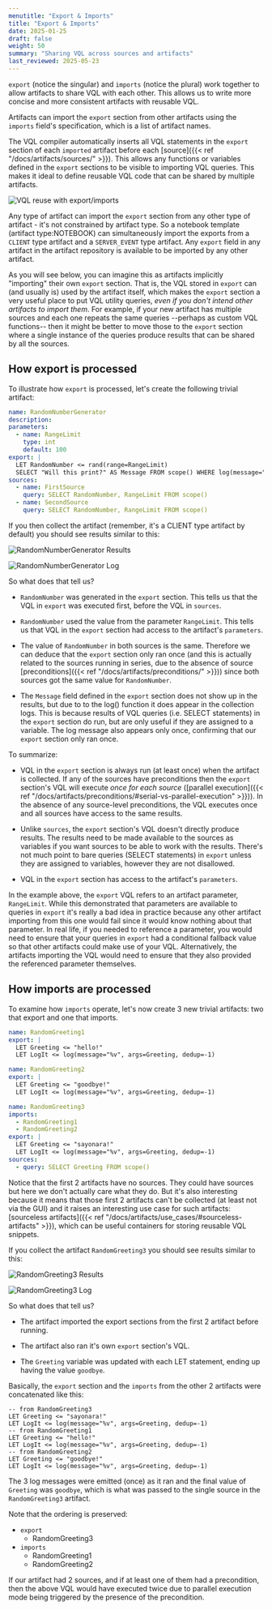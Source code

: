 ```yaml
---
menutitle: "Export & Imports"
title: "Export & Imports"
date: 2025-01-25
draft: false
weight: 50
summary: "Sharing VQL across sources and artifacts"
last_reviewed: 2025-05-23
---
```


`export` (notice the singular) and `imports` (notice the plural) work together
to allow artifacts to share VQL with each other. This allows us to write more
concise and more consistent artifacts with reusable VQL.

Artifacts can import the `export` section from other artifacts using the
`imports` field's specification, which is a list of artifact names.

The VQL compiler automatically inserts all VQL statements in the
`export` section of each `imported` artifact before each [source]({{<
ref "/docs/artifacts/sources/" >}}). This allows any functions or
variables defined in the `export` sections to be visible to importing
VQL queries. This makes it ideal to define reusable VQL code that can
be shared by multiple artifacts.


![VQL reuse with export/imports](export_imports.svg)


Any type of artifact can import the `export` section from any other type of
artifact - it's not constrained by artifact type. So a notebook template
(artifact type:NOTEBOOK) can simultaneously import the exports from a `CLIENT`
type artifact and a `SERVER_EVENT` type artifact. Any `export` field in any
artifact in the artifact repository is available to be imported by any other
artifact.

As you will see below, you can imagine this as artifacts implicitly
"importing" their own `export` section.  That is, the VQL stored in
`export` can (and usually is) used by the artifact itself, which makes
the `export` section a very useful place to put VQL utility queries,
_even if you don't intend other artifacts to import them_. For
example, if your new artifact has multiple sources and each one
repeats the same queries --perhaps as custom VQL functions-- then it
might be better to move those to the `export` section where a single
instance of the queries produce results that can be shared by all the
sources.

## How export is processed

To illustrate how `export` is processed, let's create the following trivial
artifact:

```yaml
name: RandomNumberGenerator
description:
parameters:
  - name: RangeLimit
    type: int
    default: 100
export: |
  LET RandomNumber <= rand(range=RangeLimit)
  SELECT "Will this print?" AS Message FROM scope() WHERE log(message="%v", args=Message)
sources:
  - name: FirstSource
    query: SELECT RandomNumber, RangeLimit FROM scope()
  - name: SecondSource
    query: SELECT RandomNumber, RangeLimit FROM scope()
```

If you then collect the artifact (remember, it's a CLIENT type artifact by
default) you should see results similar to this:

![RandomNumberGenerator Results](random_number_01.png)

![RandomNumberGenerator Log](random_number_02.png)

So what does that tell us?

- `RandomNumber` was generated in the `export` section. This tells us that the
  VQL in `export` was executed first, before the VQL in `sources`.

- `RandomNumber` used the value from the parameter `RangeLimit`. This tells us
  that VQL in the `export` section had access to the artifact's `parameters`.

- The value of `RandomNumber` in both sources is the same. Therefore we can
  deduce that the `export` section only ran once (and this is actually related
  to the sources running in series, due to the absence of source
  [preconditions]({{< ref "/docs/artifacts/preconditions/" >}}))
  since both sources got the same value for `RandomNumber`.

- The `Message` field defined in the `export` section does not show up in the
  results, but due to to the log() function it does appear in the collection
  logs. This is because results of VQL queries (i.e. SELECT statements) in the
  `export` section do run, but are only useful if they are assigned to a
  variable. The log message also appears only once, confirming that our `export`
  section only ran once.

To summarize:

- VQL in the `export` section is always run (at least once) when the artifact is
  collected. If any of the sources have preconditions then the `export`
  section's VQL will execute _once for each source_
  ([parallel execution]({{< ref "/docs/artifacts/preconditions/#serial-vs-parallel-execution" >}})).
  In the absence of any source-level preconditions, the VQL executes once and
  all sources have access to the same results.

- Unlike `sources`, the `export` section's VQL doesn't directly produce results.
  The results need to be made available to the sources as variables if you want
  sources to be able to work with the results. There's not much point to bare
  queries (SELECT statements) in `export` unless they are assigned to variables,
  however they are not disallowed.

- VQL in the `export` section has access to the artifact's `parameters`.

In the example above, the `export` VQL refers to an artifact parameter,
`RangeLimit`. While this demonstrated that parameters are available to queries
in `export` it's really a bad idea in practice because any other artifact
importing from this one would fail since it would know nothing about that
parameter. In real life, if you needed to reference a parameter, you would need
to ensure that your queries in `export` had a conditional fallback value so that
other artifacts could make use of your VQL. Alternatively, the artifacts
importing the VQL would need to ensure that they also provided the referenced
parameter themselves.

## How imports are processed

To examine how `imports` operate, let's now create 3 new trivial artifacts: two
that export and one that imports.

```yaml
name: RandomGreeting1
export: |
  LET Greeting <= "hello!"
  LET LogIt <= log(message="%v", args=Greeting, dedup=-1)
```

```yaml
name: RandomGreeting2
export: |
  LET Greeting <= "goodbye!"
  LET LogIt <= log(message="%v", args=Greeting, dedup=-1)
```

```yaml
name: RandomGreeting3
imports:
  - RandomGreeting1
  - RandomGreeting2
export: |
  LET Greeting <= "sayonara!"
  LET LogIt <= log(message="%v", args=Greeting, dedup=-1)
sources:
  - query: SELECT Greeting FROM scope()
```

Notice that the first 2 artifacts have no sources. They could have sources but
here we don't actually care what they do. But it's also interesting because it
means that those first 2 artifacts can't be collected (at least not via the GUI)
and it raises an interesting use case for such artifacts:
[sourceless artifacts]({{< ref "/docs/artifacts/use_cases/#sourceless-artifacts" >}}),
which can be useful containers for storing reusable VQL snippets.

If you collect the artifact `RandomGreeting3` you should see results similar to
this:

![RandomGreeting3 Results](greeting_01.png)

![RandomGreeting3 Log](greeting_02.png)

So what does that tell us?

- The artifact imported the export sections from the first 2 artifact before
  running.

- The artifact also ran it's own `export` section's VQL.

- The `Greeting` variable was updated with each LET statement, ending up having
  the value `goodbye`.

Basically, the `export` section and the `imports` from the other 2 artifacts
were concatenated like this:

```vql
-- from RandomGreeting3
LET Greeting <= "sayonara!"
LET LogIt <= log(message="%v", args=Greeting, dedup=-1)
-- from RandomGreeting1
LET Greeting <= "hello!"
LET LogIt <= log(message="%v", args=Greeting, dedup=-1)
-- from RandomGreeting2
LET Greeting <= "goodbye!"
LET LogIt <= log(message="%v", args=Greeting, dedup=-1)
```

The 3 log messages were emitted (once) as it ran and the final value of
`Greeting` was `goodbye`, which is what was passed to the single source in the
`RandomGreeting3` artifact.

Note that the ordering is preserved:

- `export`
  - RandomGreeting3
- `imports`
  - RandomGreeting1
  - RandomGreeting2

If our artifact had 2 sources, and if at least one of them had a precondition,
then the above VQL would have executed twice due to parallel execution mode
being triggered by the presence of the precondition.
